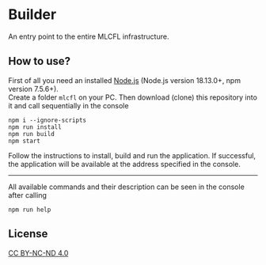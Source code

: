 # Builder

An entry point to the entire MLCFL infrastructure.

## How to use?

First of all you need an installed [Node.js](https://nodejs.org) (Node.js version 18.13.0+, npm version 7.5.6+).<br>
Create a folder `mlcfl` on your PC. Then download (clone) this repository into it and call sequentially in the console
```
npm i --ignore-scripts
npm run install
npm run build
npm start
```
Follow the instructions to install, build and run the application. If successful, the application will be available at the address specified in the console.

<hr>

All available commands and their description can be seen in the console after calling
```
npm run help
```

## License
[CC BY-NC-ND 4.0](LICENSE)
